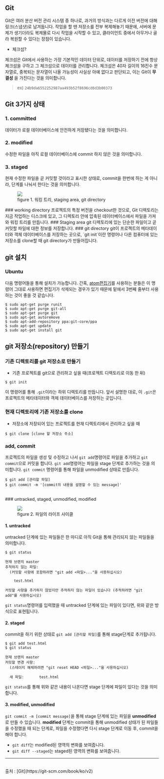 ## Git
Git은 여러 분산 버전 관리 시스템 중 하나로, 과거의 방식과는 다르게 이전 버전에 대해 링크(스냅샷)로 남겨둡니다.
작업을 할 땐 저장소를 전부 복제해놓기 때문에, 서버에 문제가 생기더라도 복제물로 다시 작업을 시작할 수 있고, 클라이언트 중에서 아무거나 골라 복원할 수 있다는 장점이 있습니다.
* 체크섬?

체크섬은 Git에서 사용하는 가장 기본적인 데이터 단위로, 데이터를 저장하기 전에 항상 체크섬을 구하고 그 체크섬으로 데이터를 관리합니다.
체크섬은 40자 길이의 16진수 문자열로, 중복되는 문자열이 나올 가능성이 사실상 아예 없다고 판단되고, 이는 Git이 __무결성__ 을 가진다는 것을 의미합니다.
> ex) `24b9da6552252987aa493b52f8696cd6d3b00373`

## Git 3가지 상태
### 1. committed
데이터가 로컬 데이터베이스에 안전하게 저장됐다는 것을 의미합니다.
### 2. modified
수정한 파일을 아직 로컬 데이터베이스에 commit 하지 않은 것을 의미합니다.
### 3. staged
현재 수정한 파일을 곧 커밋할 것이라고 표시한 상태로, commit을 한번에 하는 게 아니라, 단계를 나눠서 한다는 것을 의미합니다.
<figure><img src="https://git-scm.com/book/en/v2/images/areas.png"><figcaption>figure 1. 워킹 트리, staging area, git directory</figcaption></figure>
### working directory
프로젝트의 특정 버전을 checkout한 것으로, Git 디렉토리는 지금 작업하는 디스크에 있고, 그 디렉토리 안에 압축된 데이터베이스에서 파일을 가져와 워킹 트리를 만듭니다.
### Staging area
git 디렉토리에 있는 단순한 파일이고 곧 커밋할 파일에 대한 정보를 저장합니다.
### git directory
git이 프로젝트의 메타데이터와 객체 데이터베이스를 저장하는 곳으로, `git init`이란 명령어나 다른 컴퓨터에 있는 저장소를 clone할 때 git directory가 만들어집니다.


## git 설치

### Ubuntu
다음 명령어들을 통해 설치가 가능합니다. 간혹, [atom편집기](https://atom.io/)를 사용하는 분들은 이 명령어 그대로 사용하면 편집기가 삭제되는 경우가 있기 때문에 밑에서 3번째 줄부터 사용하는 것이 좋을 것 같습니다.
  ```
  $ sudo apt-get purge runit
  $ sudo apt-get purge git-all
  $ sudo apt-get purge git
  $ sudo apt-get autoremove
  $ sudo apt-add-repository ppa:git-core/ppa
  $ sudo apt-get update
  $ sudo apt-get install git
  ```

## git 저장소(repository) 만들기

### 기존 디렉토리를 git 저장소로 만들기
* 기존 프로젝트를 git으로 관리하고 싶을 때(프로젝트 디렉토리로 이동 한 뒤)
```
$ git init
```
이 명령어를 통해 `.git`이라는 하위 디렉토리를 만듭니다. 앞서 설명한 대로, 이 `.git`은 프로젝트의 메타데이터와 객체 데이터베이스를 저장하는 곳입니다.
### 현재 디렉토리에 기존 저장소를 clone
* 저장소에 저장되어 있는 프로젝트를 현재 디렉토리에서 관리하고 싶을 때
```
$ git clone [clone 할 저장소 주소]
```
### add, commit
프로젝트의 파일을 생성 및 수정하고 나서 `git add`명령어로 파일을 추가하고 `git commit`으로 커밋을 합니다.
`git add`명령어는 파일을 stage 단계로 추가하는 것을 의미합니다.
`git commit` 명령어를 통해 파일을 unmodified 상태로 만듭니다.

```
$ git add [관리할 파일]
$ git commit -m '[commit의 내용을 설명할 수 있는 message]'
```
<br>
### untracked, staged, unmodified, modified
<figure><img src="https://git-scm.com/book/en/v2/images/lifecycle.png"><figcaption>figure 2. 파일의 라이프 사이클</figcaption></figure>

#### 1. untracked
untracked 단계에 있는 파일들은 한 마디로 아직 Git을 통해 관리되지 않는 파일들을 의미합니다.
```
$ git status

현재 브랜치 master
추적하지 않는 파일:
  (커밋할 사항에 포함하려면 "git add <파일>..."을 사용하십시오)

	test.html

커밋할 사항을 추가하지 않았지만 추적하지 않는 파일이 있습니다 (추적하려면 "git
add"를 사용하십시오)
```
`git status`명령어를 입력했을 때 untracked 단계에 있는 파일이 있다면, 위와 같은 방식으로 표현됩니다.
#### 2. staged
commit을 하기 위한 상태로 `git add [관리할 파일]`를 통해 stage단계로 추가됩니다.
```
$ git add test.html
$ git status

현재 브랜치 master
커밋할 변경 사항:
  (스테이지 해제하려면 "git reset HEAD <파일>..."을 사용하십시오)

  새 파일:       test.html
```
`git status`를 통해 위와 같은 내용이 나온다면 stage 단계에 파일이 있다는 것을 의미합니다.
#### 3. modified, unmodified
`git commit -m [commit message]`을 통해 stage 단계에 있는 파일을 **unmodified**로 만들 수 있습니다.
**modified** 단계는 commit을 통해 unmodified 상태가 된 파일들을 수정했을 때 되는 단계로, 파일을 수정했다면 다시 stage 단계로 이동 후, commit을 해야 합니다.
* `git diff`는 modified된 영역의 변화를 보여줍니다.
* `git diff --staged`는 staged된 영역의 변화를 보여줍니다.

---
<br>
출처 : [Git](https://git-scm.com/book/ko/v2)
